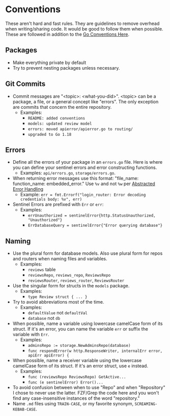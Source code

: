 # Conventions

These aren't hard and fast rules. They are guidelines to remove overhead when writing/sharing code. It would be good to follow them when possible. These are followed in addition to the [Go Conventions Here](https://github.com/golang/go/wiki/CodeReviewComments).

## Packages
* Make everything private by default
* Try to prevent nesting packages unless necessary.

## Git Commits
* Commit messages are "\<topic\>: \<what-you-did\>". \<topic\> can be a package, a file, or a general concept like "errors". The only exception are commits that concern the entire repository.
    * Examples:
        * `README: added conventions`
        * `models: updated review model`
        * `errors: moved apierror/apierror.go to routing/`
        * `upgraded to Go 1.18`

## Errors

* Define all the errors of your package in an `errors.go` file. Here is where you can define your sentinel errors and error constructing functions.
    * Examples: `api/errors.go`, `storage/errors.go`.
* When returning error messages use this format: "file\_name: function\_name: embedded\_error." Use `%v` and not `%w` per [Abstracted Error Handling](#abstracted-error-handling)
    * Example: `err = fmt.Errorf("login_router: Error decoding credentials body: %v", err)`
* Sentinel Errors are prefixed with `Err` or `err`:
    * Examples:
        * `errUnauthorized = sentinelError{http.StatusUnauthorized, "Unauthorized"}`
        * `ErrDatabaseQuery = sentinelError{"Error querying database"}`

## Naming

* Use the plural form for database models. Also use plural form for repos and routers when naming files and variables.
    * Examples:
        * `reviews` table
        * `reviewsRepo`, `reviews_repo`, `ReviewsRepo`
        * `reviewsRouter`, `reviews_router`, `ReviewsRouter`
* Use the singular form for structs in the `models` package.
    * Examples:
        * `type Review struct { ... }`
* Try to avoid abbreviations most of the time.
    * Examples:
        * `defaultValue` not `defaultVal`
        * `database` not `db`
* When possible, name a variable using lowercase camelCase form of its struct. If it's an error, you can name the variable `err` or suffix the variable with `Err`.
    * Examples:
        * `adminsRepo := storage.NewAdminsRepo(database)`
        * `func respondError(w http.ResponseWriter, internalErr error, apiErr apiError) {`
* When possible, name a receiver variable using the lowercase camelCase form of its struct. If it's an error struct, use `e` instead.
    * Examples:
        * `func (reviewsRepo ReviewsRepo) GetActive...`
        * `func (e sentinelError) Error()...`
* To avoid confusion between when to use "Repo" and when "Repository" I chose to never use the latter. FZF/Grep the code here and you won't find any case-insensitive instances of the word "repository."
* Name `.md` files using `TRAIN-CASE`, or my favorite synonym, `SCREAMING-KEBAB-CASE`.
